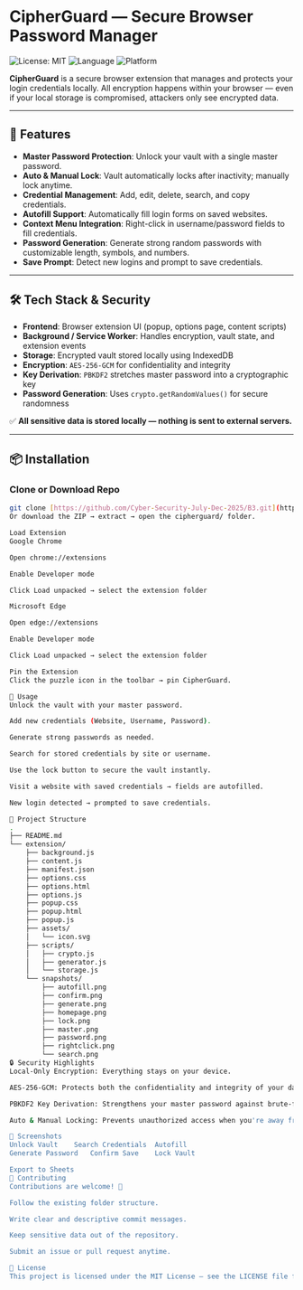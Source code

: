 # CipherGuard — Secure Browser Password Manager

![License: MIT](https://img.shields.io/badge/License-MIT-yellow.svg) ![Language](https://img.shields.io/badge/Language-JavaScript-F7DF1E.svg) ![Platform](https://img.shields.io/badge/Platform-Chrome%20%7C%20Edge-blue.svg)

**CipherGuard** is a secure browser extension that manages and protects your login credentials locally. All encryption happens within your browser — even if your local storage is compromised, attackers only see encrypted data.

---

## 🚀 Features

-   **Master Password Protection**: Unlock your vault with a single master password.
-   **Auto & Manual Lock**: Vault automatically locks after inactivity; manually lock anytime.
-   **Credential Management**: Add, edit, delete, search, and copy credentials.
-   **Autofill Support**: Automatically fill login forms on saved websites.
-   **Context Menu Integration**: Right-click in username/password fields to fill credentials.
-   **Password Generation**: Generate strong random passwords with customizable length, symbols, and numbers.
-   **Save Prompt**: Detect new logins and prompt to save credentials.

---

## 🛠️ Tech Stack & Security

-   **Frontend**: Browser extension UI (popup, options page, content scripts)
-   **Background / Service Worker**: Handles encryption, vault state, and extension events
-   **Storage**: Encrypted vault stored locally using IndexedDB
-   **Encryption**: `AES-256-GCM` for confidentiality and integrity
-   **Key Derivation**: `PBKDF2` stretches master password into a cryptographic key
-   **Password Generation**: Uses `crypto.getRandomValues()` for secure randomness

✅ **All sensitive data is stored locally — nothing is sent to external servers.**

---

## 📦 Installation

### Clone or Download Repo

```bash
git clone [https://github.com/Cyber-Security-July-Dec-2025/B3.git](https://github.com/Cyber-Security-July-Dec-2025/B3.git)
Or download the ZIP → extract → open the cipherguard/ folder.

Load Extension
Google Chrome

Open chrome://extensions

Enable Developer mode

Click Load unpacked → select the extension folder

Microsoft Edge

Open edge://extensions

Enable Developer mode

Click Load unpacked → select the extension folder

Pin the Extension
Click the puzzle icon in the toolbar → pin CipherGuard.

🔑 Usage
Unlock the vault with your master password.

Add new credentials (Website, Username, Password).

Generate strong passwords as needed.

Search for stored credentials by site or username.

Use the lock button to secure the vault instantly.

Visit a website with saved credentials → fields are autofilled.

New login detected → prompted to save credentials.

📂 Project Structure
.
├── README.md
└── extension/
    ├── background.js
    ├── content.js
    ├── manifest.json
    ├── options.css
    ├── options.html
    ├── options.js
    ├── popup.css
    ├── popup.html
    ├── popup.js
    ├── assets/
    │   └── icon.svg
    ├── scripts/
    │   ├── crypto.js
    │   ├── generator.js
    │   └── storage.js
    └── snapshots/
        ├── autofill.png
        ├── confirm.png
        ├── generate.png
        ├── homepage.png
        ├── lock.png
        ├── master.png
        ├── password.png
        ├── rightclick.png
        └── search.png
🔒 Security Highlights
Local-Only Encryption: Everything stays on your device.

AES-256-GCM: Protects both the confidentiality and integrity of your data.

PBKDF2 Key Derivation: Strengthens your master password against brute-force attacks.

Auto & Manual Locking: Prevents unauthorized access when you're away from your computer.

📸 Screenshots
Unlock Vault	Search Credentials	Autofill
Generate Password	Confirm Save	Lock Vault

Export to Sheets
🤝 Contributing
Contributions are welcome! 🎉

Follow the existing folder structure.

Write clear and descriptive commit messages.

Keep sensitive data out of the repository.

Submit an issue or pull request anytime.

📄 License
This project is licensed under the MIT License — see the LICENSE file for details.
